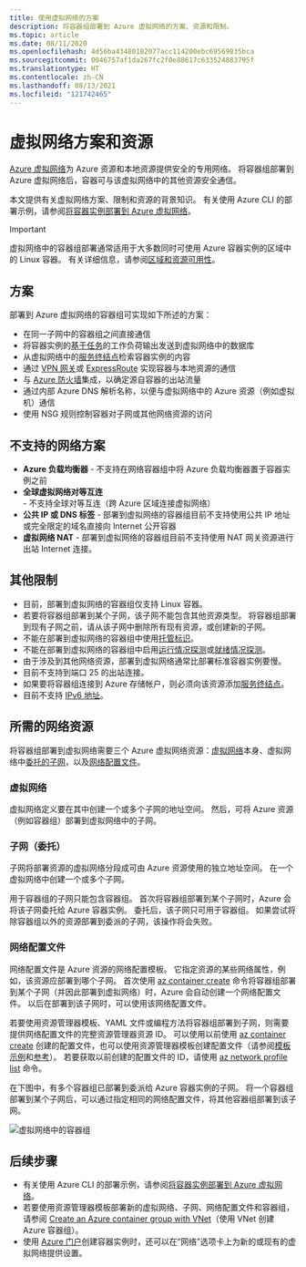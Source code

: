 ```yaml
---
title: 使用虚拟网络的方案
description: 将容器组部署到 Azure 虚拟网络的方案、资源和限制。
ms.topic: article
ms.date: 08/11/2020
ms.openlocfilehash: 4d56ba43480182077acc114200ebc69569835bca
ms.sourcegitcommit: 0046757af1da267fc2f0e88617c633524883795f
ms.translationtype: HT
ms.contentlocale: zh-CN
ms.lasthandoff: 08/13/2021
ms.locfileid: "121742465"
---
```

# <a name="virtual-network-scenarios-and-resources"></a>虚拟网络方案和资源

[Azure 虚拟网络](../virtual-network/virtual-networks-overview.md)为 Azure 资源和本地资源提供安全的专用网络。 将容器组部署到 Azure 虚拟网络后，容器可与该虚拟网络中的其他资源安全通信。 

本文提供有关虚拟网络方案、限制和资源的背景知识。 有关使用 Azure CLI 的部署示例，请参阅[将容器实例部署到 Azure 虚拟网络](container-instances-vnet.md)。

> [!IMPORTANT]
> 虚拟网络中的容器组部署通常适用于大多数同时可使用 Azure 容器实例的区域中的 Linux 容器。 有关详细信息，请参阅[区域和资源可用性](container-instances-region-availability.md)。 

## <a name="scenarios"></a>方案

部署到 Azure 虚拟网络的容器组可实现如下所述的方案：

* 在同一子网中的容器组之间直接通信
* 将容器实例的[基于任务](container-instances-restart-policy.md)的工作负荷输出发送到虚拟网络中的数据库
* 从虚拟网络中的[服务终结点](../virtual-network/virtual-network-service-endpoints-overview.md)检索容器实例的内容
* 通过 [VPN 网关](../vpn-gateway/vpn-gateway-about-vpngateways.md)或 [ExpressRoute](../expressroute/expressroute-introduction.md) 实现容器与本地资源的通信
* 与 [Azure 防火墙](../firewall/overview.md)集成，以确定源自容器的出站流量 
* 通过内部 Azure DNS 解析名称，以便与虚拟网络中的 Azure 资源（例如虚拟机）通信
* 使用 NSG 规则控制容器对子网或其他网络资源的访问

## <a name="unsupported-networking-scenarios"></a>不支持的网络方案 

* **Azure 负载均衡器** - 不支持在网络容器组中将 Azure 负载均衡器置于容器实例之前
* **全球虚拟网络对等互连** - 不支持全球对等互连（跨 Azure 区域连接虚拟网络）
* **公共 IP 或 DNS 标签** - 部署到虚拟网络的容器组目前不支持使用公共 IP 地址或完全限定的域名直接向 Internet 公开容器
* **虚拟网络 NAT** - 部署到虚拟网络的容器组目前不支持使用 NAT 网关资源进行出站 Internet 连接。

## <a name="other-limitations"></a>其他限制

* 目前，部署到虚拟网络的容器组仅支持 Linux 容器。
* 若要将容器组部署到某个子网，该子网不能包含其他资源类型。 将容器组部署到现有子网之前，请从该子网中删除所有现有资源，或创建新的子网。
* 不能在部署到虚拟网络的容器组中使用[托管标识](container-instances-managed-identity.md)。
* 不能在部署到虚拟网络的容器组中启用[运行情况探测](container-instances-liveness-probe.md)或[就绪情况探测](container-instances-readiness-probe.md)。
* 由于涉及到其他网络资源，部署到虚拟网络通常比部署标准容器实例要慢。
* 目前不支持到端口 25 的出站连接。
* 如果要将容器组连接到 Azure 存储帐户，则必须向该资源添加[服务终结点](../virtual-network/virtual-network-service-endpoints-overview.md)。
* 目前不支持 [IPv6 地址](../virtual-network/ipv6-overview.md)。 

## <a name="required-network-resources"></a>所需的网络资源

将容器组部署到虚拟网络需要三个 Azure 虚拟网络资源：[虚拟网络](#virtual-network)本身、虚拟网络中[委托的子网](#subnet-delegated)，以及[网络配置文件](#network-profile)。 

### <a name="virtual-network"></a>虚拟网络

虚拟网络定义要在其中创建一个或多个子网的地址空间。 然后，可将 Azure 资源（例如容器组）部署到虚拟网络中的子网。

### <a name="subnet-delegated"></a>子网（委托）

子网将部署资源的虚拟网络分段成可由 Azure 资源使用的独立地址空间。 在一个虚拟网络中创建一个或多个子网。

用于容器组的子网只能包含容器组。 首次将容器组部署到某个子网时，Azure 会将该子网委托给 Azure 容器实例。 委托后，该子网只可用于容器组。 如果尝试将除容器组以外的资源部署到委派的子网，该操作将会失败。

### <a name="network-profile"></a>网络配置文件

网络配置文件是 Azure 资源的网络配置模板。 它指定资源的某些网络属性，例如，该资源应部署到哪个子网。 首次使用 [az container create][az-container-create] 命令将容器组部署到某个子网（并因此部署到虚拟网络）时，Azure 会自动创建一个网络配置文件。 以后在部署到该子网时，可以使用该网络配置文件。 

若要使用资源管理器模板、YAML 文件或编程方法将容器组部署到子网，则需要提供网络配置文件的完整资源管理器资源 ID。 可以使用以前使用 [az container create][az-container-create] 创建的配置文件，也可以使用资源管理器模板创建配置文件（请参阅[模板示例](https://github.com/Azure/azure-quickstart-templates/tree/master/quickstarts/microsoft.containerinstance/aci-vnet)和[参考](/azure/templates/microsoft.network/networkprofiles)）。 若要获取以前创建的配置文件的 ID，请使用 [az network profile list][az-network-profile-list] 命令。 

在下图中，有多个容器组已部署到委派给 Azure 容器实例的子网。 将一个容器组部署到某个子网后，可以通过指定相同的网络配置文件，将其他容器组部署到该子网。

![虚拟网络中的容器组][aci-vnet-01]

## <a name="next-steps"></a>后续步骤

* 有关使用 Azure CLI 的部署示例，请参阅[将容器实例部署到 Azure 虚拟网络](container-instances-vnet.md)。
* 若要使用资源管理器模板部署新的虚拟网络、子网、网络配置文件和容器组，请参阅 [Create an Azure container group with VNet](https://github.com/Azure/azure-quickstart-templates/tree/master/quickstarts/microsoft.containerinstance/aci-vnet
)（使用 VNet 创建 Azure 容器组）。
* 使用 [Azure 门户](container-instances-quickstart-portal.md)创建容器实例时，还可以在“网络”选项卡上为新的或现有的虚拟网络提供设置。


<!-- IMAGES -->
[aci-vnet-01]: ./media/container-instances-virtual-network-concepts/aci-vnet-01.png

<!-- LINKS - Internal -->
[az-container-create]: /cli/azure/container#az_container_create
[az-network-profile-list]: /cli/azure/network/profile#az_network_profile_list
